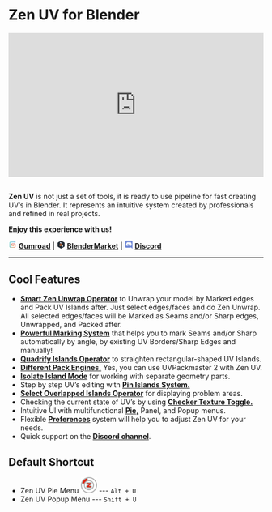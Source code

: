 # Zen UV for Blender
<!-- [![Zen UV Introduction](img/cover--eng.png)](https://www.youtube.com/watch?v=ook2eFfH724) -->
<!-- blank line -->
<div style="position: relative; width: 100%; height: 0; padding-bottom: 56.25%;">
<iframe src="https://www.youtube.com/embed/yZ-rRiE-8us" style="position: absolute; top: 0; left: 0; width: 100%; height: 100%;" allowfullscreen="" seamless="" frameborder="0"></iframe>
</div>
<!-- blank line -->
<br>
<!-- blank line -->

**Zen UV** is not just a set of tools, it is ready to use pipeline for fast creating UV’s in Blender. It represents an intuitive system created by professionals and refined in real projects.

**Enjoy this experience with us!**

![Gumroad](img/icons/services/gumroad-16.png) [**Gumroad**](https://gumroad.com/l/ZenUV) | ![BlenderMarket](img/icons/services/blendermarket-16.png) [**BlenderMarket**](https://www.blendermarket.com/products/zen-uv) | ![Discord](img/icons/services/discord-16.png) [**Discord**](https://discord.gg/wGpFeME)

<!-- blank line -->
----
<!-- blank line -->
## Cool Features


- [**Smart Zen Unwrap Operator**](operators/#zen-unwrap) to Unwrap your model by Marked edges and Pack UV Islands after. Just select edges/faces and do Zen Unwrap. All selected edges/faces will be Marked as Seams and/or Sharp edges, Unwrapped, and Packed after. 
- [**Powerful Marking System**](operators/#mark) that helps you to mark Seams and/or Sharp automatically by angle, by existing UV Borders/Sharp Edges and manually!
- [**Quadrify Islands Operator**](operators/#quadrify-islands) to straighten rectangular-shaped UV Islands. 
- [**Different Pack Engines.**](operators/#pack-islands) Yes, you can use UVPackmaster 2 with Zen UV.
- [**Isolate Island Mode**](operators/#isolate-islands-toggle) for working with separate geometry parts.
- Step by step UV’s editing with [**Pin Islands System.**](operators/#pin-uv-island)
- [**Select Overlapped Islands Operator**](operators/#select-overlapped-islands) for displaying problem areas.
- Checking the current state of UV’s by using [**Checker Texture Toggle.**](operators/#checker-texture-toggle)
- Intuitive UI with multifunctional [**Pie,**](pie-menu) Panel, and Popup menus.
- Flexible [**Preferences**](preferences) system will help you to adjust Zen UV for your needs.
- Quick support on the [**Discord channel**](https://discord.gg/wGpFeME).

## Default Shortcut
- Zen UV Pie Menu ![Zen UV Pie Menu](img/icons/zen-uv@2x.png) --- `Alt + U`
- Zen UV Popup Menu --- `Shift + U`